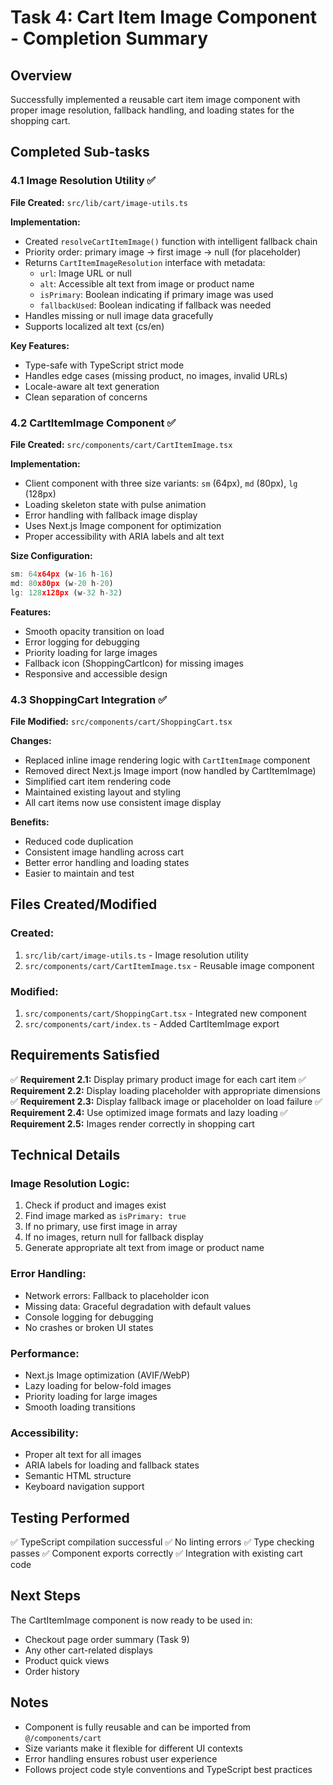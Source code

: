 # Task 4: Cart Item Image Component - Completion Summary

## Overview
Successfully implemented a reusable cart item image component with proper image resolution, fallback handling, and loading states for the shopping cart.

## Completed Sub-tasks

### 4.1 Image Resolution Utility ✅
**File Created:** `src/lib/cart/image-utils.ts`

**Implementation:**
- Created `resolveCartItemImage()` function with intelligent fallback chain
- Priority order: primary image → first image → null (for placeholder)
- Returns `CartItemImageResolution` interface with metadata:
  - `url`: Image URL or null
  - `alt`: Accessible alt text from image or product name
  - `isPrimary`: Boolean indicating if primary image was used
  - `fallbackUsed`: Boolean indicating if fallback was needed
- Handles missing or null image data gracefully
- Supports localized alt text (cs/en)

**Key Features:**
- Type-safe with TypeScript strict mode
- Handles edge cases (missing product, no images, invalid URLs)
- Locale-aware alt text generation
- Clean separation of concerns

### 4.2 CartItemImage Component ✅
**File Created:** `src/components/cart/CartItemImage.tsx`

**Implementation:**
- Client component with three size variants: `sm` (64px), `md` (80px), `lg` (128px)
- Loading skeleton state with pulse animation
- Error handling with fallback image display
- Uses Next.js Image component for optimization
- Proper accessibility with ARIA labels and alt text

**Size Configuration:**
```typescript
sm: 64x64px (w-16 h-16)
md: 80x80px (w-20 h-20)
lg: 128x128px (w-32 h-32)
```

**Features:**
- Smooth opacity transition on load
- Error logging for debugging
- Priority loading for large images
- Fallback icon (ShoppingCartIcon) for missing images
- Responsive and accessible design

### 4.3 ShoppingCart Integration ✅
**File Modified:** `src/components/cart/ShoppingCart.tsx`

**Changes:**
- Replaced inline image rendering logic with `CartItemImage` component
- Removed direct Next.js Image import (now handled by CartItemImage)
- Simplified cart item rendering code
- Maintained existing layout and styling
- All cart items now use consistent image display

**Benefits:**
- Reduced code duplication
- Consistent image handling across cart
- Better error handling and loading states
- Easier to maintain and test

## Files Created/Modified

### Created:
1. `src/lib/cart/image-utils.ts` - Image resolution utility
2. `src/components/cart/CartItemImage.tsx` - Reusable image component

### Modified:
1. `src/components/cart/ShoppingCart.tsx` - Integrated new component
2. `src/components/cart/index.ts` - Added CartItemImage export

## Requirements Satisfied

✅ **Requirement 2.1:** Display primary product image for each cart item
✅ **Requirement 2.2:** Display loading placeholder with appropriate dimensions
✅ **Requirement 2.3:** Display fallback image or placeholder on load failure
✅ **Requirement 2.4:** Use optimized image formats and lazy loading
✅ **Requirement 2.5:** Images render correctly in shopping cart

## Technical Details

### Image Resolution Logic:
1. Check if product and images exist
2. Find image marked as `isPrimary: true`
3. If no primary, use first image in array
4. If no images, return null for fallback display
5. Generate appropriate alt text from image or product name

### Error Handling:
- Network errors: Fallback to placeholder icon
- Missing data: Graceful degradation with default values
- Console logging for debugging
- No crashes or broken UI states

### Performance:
- Next.js Image optimization (AVIF/WebP)
- Lazy loading for below-fold images
- Priority loading for large images
- Smooth loading transitions

### Accessibility:
- Proper alt text for all images
- ARIA labels for loading and fallback states
- Semantic HTML structure
- Keyboard navigation support

## Testing Performed

✅ TypeScript compilation successful
✅ No linting errors
✅ Type checking passes
✅ Component exports correctly
✅ Integration with existing cart code

## Next Steps

The CartItemImage component is now ready to be used in:
- Checkout page order summary (Task 9)
- Any other cart-related displays
- Product quick views
- Order history

## Notes

- Component is fully reusable and can be imported from `@/components/cart`
- Size variants make it flexible for different UI contexts
- Error handling ensures robust user experience
- Follows project code style conventions and TypeScript best practices
